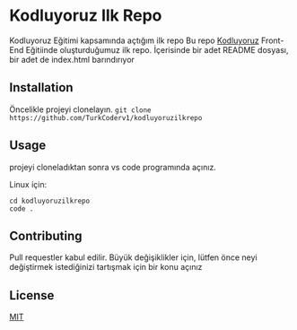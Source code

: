 # Kodluyoruz Ilk  Repo
Kodluyoruz Eğitimi kapsamında açtığım ilk repo
Bu repo [Kodluyoruz](https://www.kodluyoruz.org/) Front-End Eğitiinde oluşturduğumuz ilk repo. İçerisinde bir adet README dosyası, bir adet de index.html barındırıyor
## Installation
Öncelikle projeyi clonelayın.
```git clone https://github.com/TurkCoderv1/kodluyoruzilkrepo```
## Usage
projeyi cloneladıktan sonra vs code  programında açınız.

Linux için:
```
cd kodluyoruzilkrepo
code . 
```
## Contributing
Pull requestler kabul edilir. Büyük değişiklikler için, lütfen önce neyi değiştirmek istediğinizi tartışmak için bir konu açınız
## License
[MIT](https://choosealicense.com/licenses/mit/)